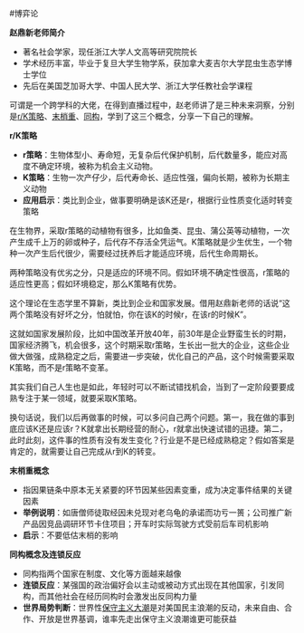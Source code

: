 #博弈论 

**赵鼎新老师简介**

- 著名社会学家，现任浙江大学人文高等研究院院长
- 学术经历丰富，毕业于复旦大学生物学系，获加拿大麦吉尔大学昆虫生态学博士学位
- 先后在美国芝加哥大学、中国人民大学、浙江大学任教社会学课程

可谓是一个跨学科的大佬，在得到直播过程中，赵老师讲了是三种未来洞察，分别是[r/K策略](https://zhida.zhihu.com/search?content_id=252336692&content_type=Article&match_order=1&q=r%2FK%E7%AD%96%E7%95%A5&zhida_source=entity)、[末梢重](https://zhida.zhihu.com/search?content_id=252336692&content_type=Article&match_order=1&q=%E6%9C%AB%E6%A2%A2%E9%87%8D&zhida_source=entity)、[同构](https://zhida.zhihu.com/search?content_id=252336692&content_type=Article&match_order=1&q=%E5%90%8C%E6%9E%84&zhida_source=entity)，学到了这三个概念，分享一下自己的理解。

**r/K策略**

- **r策略**：生物体型小、寿命短，无复杂后代保护机制，后代数量多，能应对高度不确定环境，被称为机会主义动物。
- **K策略**：生物一次产仔少，后代寿命长、适应性强，偏向长期，被称为长期主义动物
- **应用启示**：类比到企业，做事要明确是该K还是r，根据行业性质变化适时转变策略

在生物界，采取r策略的动植物有很多，比如鱼类、昆虫、蒲公英等动植物，一次产生成千上万的卵或种子，后代存不存活全凭运气。K策略就是少生优生，一个物种一次产生后代很少，需要经过抚养后才能适应环境，后代生命周期长。

两种策略没有优劣之分，只是适应的环境不同。假如环境不确定性很高，r策略的适应性更高；假如环境稳定，那么K策略有优势。

这个理论在生态学里不算新，类比到企业和国家发展。借用赵鼎新老师的话说“这两个策略没有好坏之分，怕就怕，你在该K的时候r，在该r的时候K”。

这就如国家发展阶段，比如中国改革开放40年，前30年是企业野蛮生长的时期，国家经济腾飞，机会很多，这个时期采取r策略，生长出一批大的企业，这些企业做大做强，成熟稳定之后，需要进一步突破，优化自己的产品，这个时候需要采取K策略，而不是r策略不变革。

其实我们自己人生也是如此，年轻时可以不断试错找机会，当到了一定阶段要要成熟专注于某一领域，就要采取K策略。

换句话说，我们以后再做事的时候，可以多问自己两个问题。第一，我在做的事到底应该K还是应该r？K就拿出长期经营的耐心，r就拿出快速试错的迅捷。第二，此时此刻，这件事的性质有没有发生变化？行业是不是已经成熟稳定？假如答案是肯定的，就需要让自己完成从r到K的转变。

  

**末梢重概念**

- 指因果链条中原本无关紧要的环节因某些因素变重，成为决定事件结果的关键因素
- **举例说明**：如唐僧师徒取经因未兑现对老乌龟的承诺而功亏一篑；公司推广新产品因竞品调研环节卡住项目；开车时实际驾驶方式受前后车司机影响
- **启示**：不要低估末梢的影响

  

**同构概念及连锁反应**

- 同构指两个国家在制度、文化等方面越来越像
- **连锁反应**：某强国的政治偏好会以主动或被动方式出现在其他国家，引发同构，而其他社会在经历同构时会激发出反同构力量
- **世界局势判断**：世界性[保守主义大潮](https://zhida.zhihu.com/search?content_id=252336692&content_type=Article&match_order=1&q=%E4%BF%9D%E5%AE%88%E4%B8%BB%E4%B9%89%E5%A4%A7%E6%BD%AE&zhida_source=entity)是对美国民主浪潮的反动，未来自由、合作、开放是世界基调，谁率先走出保守主义浪潮谁更可能获益